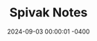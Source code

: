 ---
title: "Spivak Notes"
semester_name: "Summer 2024"
semester_order: 4
order: 1
status: unfinished
downloads:
    - label: "Spivak Notes and Solutions"
      url: "/downloads/Spivak%20Notes%20and%20Solutions.pdf"
texts:
    - title: "Calculus on Manifolds"
      author: "Michael Spivak"
date: 2024-09-03 00:00:01 -0400
---